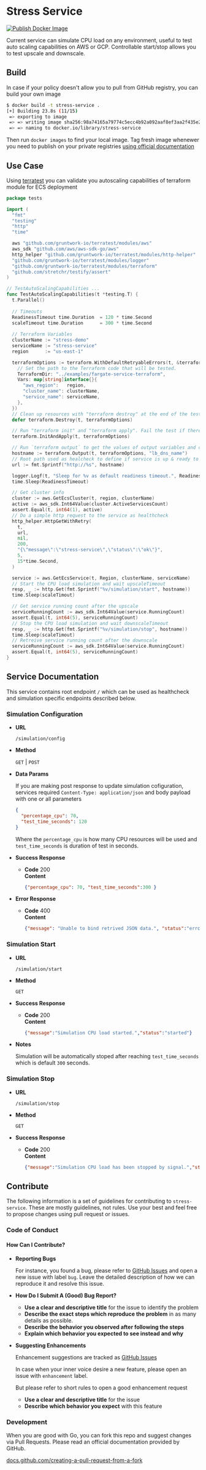 # Stress Service

[![Publish Docker Image](https://github.com/idestis/stress-service/actions/workflows/docker-image.yml/badge.svg)](https://github.com/idestis/stress-service/actions/workflows/docker-image.yml)

Current service can simulate CPU load on any environment, useful to test auto scaling capabilities on AWS or GCP. Controllable start/stop allows you to test upscale and downscale.

## Build

In case if your policy doesn't allow you to pull from GitHub registry, you can build your own image

```bash
$ docker build -t stress-service .
[+] Building 23.8s (11/15)
 => exporting to image
 => => writing image sha256:98a74165a79774c5ecc4b92a092aaf8ef3aa2f435e232236ed2a76e89846386f
 => => naming to docker.io/library/stress-service
```

Then run `docker images` to find your local image. Tag fresh image whenewer you need to publish on your private registries [using official documentation](https://docs.docker.com/engine/reference/commandline/tag/)

## Use Case

Using [terratest](https://terratest.gruntwork.io) you can validate you autoscaling capabilities of terraform module for ECS deployment

```go
package tests

import (
  "fmt"
  "testing"
  "http"
  "time"

  aws "github.com/gruntwork-io/terratest/modules/aws"
  aws_sdk "github.com/aws/aws-sdk-go/aws"
  http_helper "github.com/gruntwork-io/terratest/modules/http-helper"
  "github.com/gruntwork-io/terratest/modules/logger"
  "github.com/gruntwork-io/terratest/modules/terraform"
  "github.com/stretchr/testify/assert"
)

// TestAutoScalingCapabilities ...
func TestAutoScalingCapabilities(t *testing.T) {
  t.Parallel()
  
  // Timeouts
  ReadinessTimeout time.Duration  = 120 * time.Second
  scaleTimeout time.Duration      = 300 * time.Second
  
  // Terraform Variables
  clusterName := "stress-demo"
  serviceName := "stress-service"
  region      := "us-east-1"

  terraformOptions := terraform.WithDefaultRetryableErrors(t, &terraform.Options{
    // Set the path to the Terraform code that will be tested.
    TerraformDir: "../examples/fargate-service-terraform",
    Vars: map[string]interface{}{
      "aws_region":   region,
      "cluster_name": clusterName,
      "service_name": serviceName,
    },
  })
  // Clean up resources with "terraform destroy" at the end of the test.
  defer terraform.Destroy(t, terraformOptions)

  // Run "terraform init" and "terraform apply". Fail the test if there are any errors.
  terraform.InitAndApply(t, terraformOptions)

  // Run `terraform output` to get the values of output variables and check they have the expected values.
  hostname := terraform.Output(t, terraformOptions, "lb_dns_name")
  // Root path used as healcheck to define if service is up & ready to receive
  url := fmt.Sprintf("http://%s", hostname)

  logger.Logf(t, "Sleep for %v as default readiness timeout.", ReadinessTimeout)
  time.Sleep(ReadinessTimeout)

  // Get cluster info
  cluster := aws.GetEcsCluster(t, region, clusterName)
  active := aws_sdk.Int64Value(cluster.ActiveServicesCount)
  assert.Equal(t, int64(1), active)
  // Do a simple http request to the service as healthcheck
  http_helper.HttpGetWithRetry(
    t,
    url,
    nil,
    200,
    "{\"message\":\"stress-service\",\"status\":\"ok\"}",
    5,
    15*time.Second,
  )

  service := aws.GetEcsService(t, Region, clusterName, serviceName)
  // Start the CPU load simulation and wait upscaleTimeout
  resp, _ := http.Get(fmt.Sprintf("%v/simulation/start", hostname))
  time.Sleep(scaleTimout)

  // Get service running count after the upscale
  serviceRunningCount := aws_sdk.Int64Value(service.RunningCount)
  assert.Equal(t, int64(5), serviceRunningCount)
  // Stop the CPU load simulation and wait downscaleTimeout
  resp, _ := http.Get(fmt.Sprintf("%v/simulation/stop", hostname))
  time.Sleep(scaleTimout)
  // Retreive service running count after the downscale
  serviceRunningCount := aws_sdk.Int64Value(service.RunningCount)
  assert.Equal(t, int64(5), serviceRunningCount)
}
```

## Service Documentation

This service contains root endpoint `/` which can be used as healthcheck and simulation specific endpoints described below.

### Simulation Configuration

* **URL**

  `/simulation/config`

* **Method**

  `GET` | `POST`

* **Data Params**

  If you are making post response to update simulation cofiguration, services required `Content-Type: application/json` and body payload with one or all parameters

  ```json
  {
    "percentage_cpu": 70,
    "test_time_seconds": 120
  }
  ```

  Where the `percentage_cpu` is how many CPU resources will be used and `test_time_seconds` is duration of test in seconds.

* **Success Response**

  * **Code** 200 <br/>
    **Content**

    ```json
    {"percentage_cpu": 70, "test_time_seconds":300 }
    ```

* **Error Response**

  * **Code** 400 <br/>
    **Content**

    ```json
    {"message": "Unable to bind retrived JSON data.", "status":"error" }
    ```

### Simulation Start

* **URL**

  `/simulation/start`

* **Method**

  `GET`

* **Success Response**

  * **Code** 200 <br/>
    **Content**

    ```json
    {"message":"Simulation CPU load started.","status":"started"}
    ```

* **Notes**

  Simulation will be automatically stoped after reaching `test_time_seconds` which is default `300` seconds.

### Simulation Stop

* **URL**

  `/simulation/stop`

* **Method**

  `GET`

* **Success Response**

  * **Code** 200 <br/>
    **Content**

    ```json
    {"message":"Simulation CPU load has been stopped by signal.","status":"started"}
    ```

## Contribute

The following information is a set of guidelines for contributing to `stress-service`. These are mostly guidelines, not rules. Use your best and feel free to propose changes using pull request or issues.

### Code of Conduct

#### **How Can I Contribute?**

* **Reporting Bugs**

  For instance, you found a bug, please refer to [GitHub Issues](https://github.com/idestis/stress-service/issues) and open a new issue with label `bug`.
  Leave the detailed description of how we can reproduce it and resolve this issue.

* **How Do I Submit A (Good) Bug Report?**

  * **Use a clear and descriptive title** for the issue to identify the problem
  * **Describe the exact steps which reproduce the problem** in as many details as possible.
  * **Describe the behavior you observed after following the steps**
  * **Explain which behavior you expected to see instead and why**

* **Suggesting Enhancements**

  Enhancement suggestions are tracked as [GitHub Issues](https://github.com/idestis/stress-service/issues)

  In case when your inner voice desire a new feature, please open an issue with `enhancement` label.

  But please refer to short rules to open a good enhancement request

  * **Use a clear and descriptive title** for the issue
  * **Describe which behavior you expect** with this feature

### **Development**

When you are good with Go, you can fork this repo and suggest changes via Pull Requests. Please read an official documentation provided by GitHub.

[docs.github.com/creating-a-pull-request-from-a-fork](https://docs.github.com/en/github/collaborating-with-issues-and-pull-requests/creating-a-pull-request-from-a-fork)
